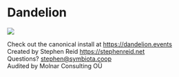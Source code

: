 # Dandelion

<img src="https://github.com/symbiota-coop/dandelion/actions/workflows/ruby.yml/badge.svg">

Check out the canonical install at https://dandelion.events \
Created by Stephen Reid https://stephenreid.net \
Questions? stephen@symbiota.coop \
Audited by Molnar Consulting OÜ
